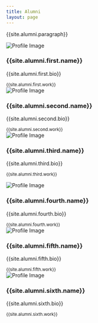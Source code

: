 ```yaml
---
title: Alumni
layout: page
---
```

<div class="row">
    <div class="col-sm-12">
        <div class="card border-0">
            <div class="card-body">
                <p>{{site.alumni.paragraph}}</p>
            </div>
        </div>
    </div>
</div>


<div class="row">
<!-- First alumnus -->
    <div class="card-deck">
        <div class="card border-0">
            <div>
                <img class="card-img-top circular" src="{{site.url}}/{{site.alumni.first.img}}" alt="Profile Image">
            </div>
            <div class="card-body">
                <h3 class="text-center">{{site.alumni.first.name}}</h3>
                <p>{{site.alumni.first.bio}}</p>
                <small>{{site.alumni.first.work}}</small>
            </div>
        </div>
<!-- Second alumnus -->
        <div class="card border-0">
            <div>
                <img class="card-img-top circular" src="{{site.url}}/{{site.alumni.second.img}}" alt="Profile Image">
            </div>
            <div class="card-body">
                <h3 class="text-center">{{site.alumni.second.name}}</h3>
                <p>{{site.alumni.second.bio}}</p>
                <small>{{site.alumni.second.work}}</small>
            </div>
        </div>
<!-- Third alumnus -->
        <div class="card border-0">
            <div>
                <img class="card-img-top circular" src="{{site.url}}/{{site.alumni.third.img}}" alt="Profile Image">
            </div>
            <div class="card-body">
                <h3 class="text-center">{{site.alumni.third.name}}</h3>
                <p>{{site.alumni.third.bio}}</p>
                <small>{{site.alumni.third.work}}</small>
            </div>
        </div>
    </div>
<p></p>
<!-- fourth alumnus -->
    <div class="card-deck">
        <div class="card border-0">
            <div>
                <img class="card-img-top circular" src="{{site.url}}/{{site.alumni.fourth.img}}" alt="Profile Image">
            </div>
            <div class="card-body">
                <h3 class="text-center">{{site.alumni.fourth.name}}</h3>
                <p>{{site.alumni.fourth.bio}}</p>
                <small>{{site.alumni.fourth.work}}</small>
            </div>
        </div>
<!-- fifth alumnus -->
        <div class="card border-0">
            <div>
                <img class="card-img-top circular" src="{{site.url}}/{{site.alumni.fifth.img}}" alt="Profile Image">
            </div>
            <div class="card-body">
                <h3 class="text-center">{{site.alumni.fifth.name}}</h3>
                <p>{{site.alumni.fifth.bio}}</p>
                <small>{{site.alumni.fifth.work}}</small>
            </div>
        </div>
<!-- sixth alumnus -->
        <div class="card border-0">
            <div>
                <img class="card-img-top circular" src="{{site.url}}/{{site.alumni.sixth.img}}" alt="Profile Image">
            </div>
            <div class="card-body">
                <h3 class="text-center">{{site.alumni.sixth.name}}</h3>
                <p>{{site.alumni.sixth.bio}}</p>
                <small>{{site.alumni.sixth.work}}</small>
            </div>
        </div>
    </div>
</div>